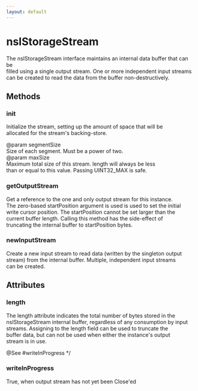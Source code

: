 ```yaml
---
layout: default
---
```


# nsIStorageStream #
  
The nsIStorageStream interface maintains an internal data buffer that can be  
filled using a single output stream.  One or more independent input streams  
can be created to read the data from the buffer non-destructively.  
  

## Methods ##

### init ###
  
  
Initialize the stream, setting up the amount of space that will be  
allocated for the stream's backing-store.  
  
@param segmentSize  
       Size of each segment. Must be a power of two.  
@param maxSize  
       Maximum total size of this stream. length will always be less  
       than or equal to this value. Passing UINT32_MAX is safe.  
  

### getOutputStream ###
  
Get a reference to the one and only output stream for this instance.  
The zero-based startPosition argument is used is used to set the initial  
write cursor position.  The startPosition cannot be set larger than the  
current buffer length.  Calling this method has the side-effect of  
truncating the internal buffer to startPosition bytes.  
  

### newInputStream ###
  
Create a new input stream to read data (written by the singleton output  
stream) from the internal buffer.  Multiple, independent input streams  
can be created.  
  

## Attributes ##

### length ###
   
The length attribute indicates the total number of bytes stored in the  
nsIStorageStream internal buffer, regardless of any consumption by input  
streams.  Assigning to the length field can be used to truncate the  
buffer data, but can not be used when either the instance's output  
stream is in use.  
  
@See #writeInProgress */  

### writeInProgress ###
  
True, when output stream has not yet been Close'ed  
  
